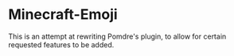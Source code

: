 # Minecraft-Emoji
This is an attempt at rewriting Pomdre's plugin, to allow for certain requested features to be added.
